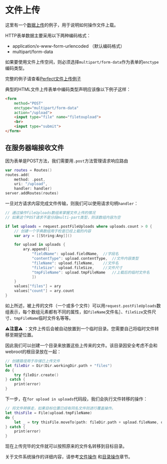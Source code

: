# 文件上传

这里有一个[数据上传](formData.md)的例子，用于说明如何操作文件上载。

HTTP表单数据主要采用以下两种编码格式：

* application/x-www-form-urlencoded （默认编码格式）
* multipart/form-data

如果要使用文件上传空间，则必须选择`multipart/form-data`作为表单的`enctype`编码类型。

完整的例子请查看[Perfect文件上传例子](https://github.com/iamjono/perfect-file-uploads)

典型的HTML文件上传表单中编码类型声明应该像以下例子这样：

``` html
<form
    method="POST"
    enctype="multipart/form-data"
    action="/upload">
    <input type="file" name="filetoupload">
    <br>
    <input type="submit">
</form>
```

## 在服务器端接收文件

因为表单是POST方法，我们需要用`.post`方法管理请求响应路由

```swift
var routes = Routes()
routes.add(
    method: .post,
    uri: "/upload",
    handler: handler)
server.addRoutes(routes)
```

一旦对方请求内容完成文件传输，则我们可以使用请求句柄`handler`：

```swift
// 通过操作fileUploads数组来掌握文件上传的情况
// 如果这个POST请求不是分段multi-part类型，则该数组内容为空

if let uploads = request.postFileUploads where uploads.count > 0 {
    // 创建一个字典数组用于检查已经上载的内容
    var ary = [[String:Any]]()

    for upload in uploads {
        ary.append([
            "fieldName": upload.fieldName,	//字段名
            "contentType": upload.contentType,	//文件内容类型
            "fileName": upload.fileName,	//文件名
            "fileSize": upload.fileSize,	//文件尺寸
            "tmpFileName": upload.tmpFileName	//上载后的临时文件名
            ])
    }
    values["files"] = ary
    values["count"] = ary.count
}
```

如上所述，被上传的文件（一个或多个文件）可以用`request.postFileUploads`数组表示，每个数组元素都有不同的属性，如`fileName`文件名］、`fileSize`文件尺寸、`tmpFileName`临时文件名等等。

**⚠️注意⚠️** ：文件上传后会被自动放置到一个临时目录。您需要自己将临时文件转移至期望位置。

因此我们可以创建一个目录来放置这些上传来的文件。该目录因安全考虑不会和webroot的根目录放在一起：

```swift
// 创建路径用于存储已上传文件
let fileDir = Dir(Dir.workingDir.path + "files")
do {
    try fileDir.create()
} catch {
    print(error)
}
```

下一步，在`for upload in uploads`代码段，我们会执行文件转移的操作：

```swift
// 将文件转移走，如果目标位置已经有同名文件则进行覆盖操作。
let thisFile = File(upload.tmpFileName)
do {
    let _ = try thisFile.moveTo(path: fileDir.path + upload.fileName, overWrite: true)
} catch {
    print(error)
}
```

现在上传完毕的文件就可以按照原来的文件名转移到目标目录。

关于文件系统操作的详细内容，请参考[文件操作](dir.md) 和[目录操作](file.md)章节。

